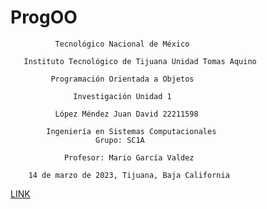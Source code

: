 # ProgOO
              Tecnológico Nacional de México

       Instituto Tecnológico de Tijuana Unidad Tomas Aquino

             Programación Orientada a Objetos 

                  Investigación Unidad 1

              López Méndez Juan David 22211598

            Ingeniería en Sistemas Computacionales 
                       Grupo: SC1A

                Profesor: Mario García Valdez

        14 de marzo de 2023, Tijuana, Baja California

[LINK](./img/ar.md)
